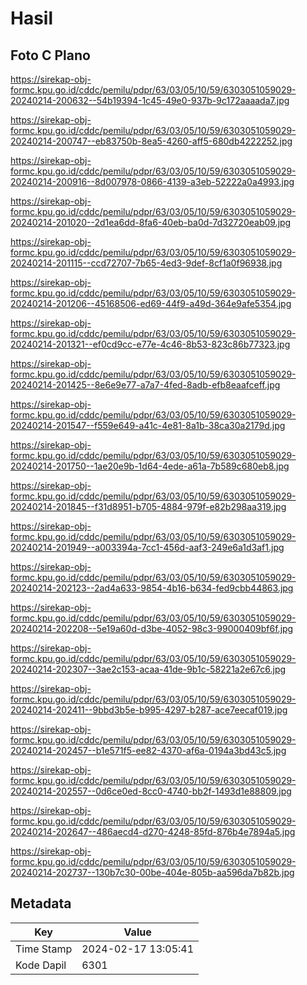# Hasil

## Foto C Plano

https://sirekap-obj-formc.kpu.go.id/cddc/pemilu/pdpr/63/03/05/10/59/6303051059029-20240214-200632--54b19394-1c45-49e0-937b-9c172aaaada7.jpg

https://sirekap-obj-formc.kpu.go.id/cddc/pemilu/pdpr/63/03/05/10/59/6303051059029-20240214-200747--eb83750b-8ea5-4260-aff5-680db4222252.jpg

https://sirekap-obj-formc.kpu.go.id/cddc/pemilu/pdpr/63/03/05/10/59/6303051059029-20240214-200916--8d007978-0866-4139-a3eb-52222a0a4993.jpg

https://sirekap-obj-formc.kpu.go.id/cddc/pemilu/pdpr/63/03/05/10/59/6303051059029-20240214-201020--2d1ea6dd-8fa6-40eb-ba0d-7d32720eab09.jpg

https://sirekap-obj-formc.kpu.go.id/cddc/pemilu/pdpr/63/03/05/10/59/6303051059029-20240214-201115--ccd72707-7b65-4ed3-9def-8cf1a0f96938.jpg

https://sirekap-obj-formc.kpu.go.id/cddc/pemilu/pdpr/63/03/05/10/59/6303051059029-20240214-201206--45168506-ed69-44f9-a49d-364e9afe5354.jpg

https://sirekap-obj-formc.kpu.go.id/cddc/pemilu/pdpr/63/03/05/10/59/6303051059029-20240214-201321--ef0cd9cc-e77e-4c46-8b53-823c86b77323.jpg

https://sirekap-obj-formc.kpu.go.id/cddc/pemilu/pdpr/63/03/05/10/59/6303051059029-20240214-201425--8e6e9e77-a7a7-4fed-8adb-efb8eaafceff.jpg

https://sirekap-obj-formc.kpu.go.id/cddc/pemilu/pdpr/63/03/05/10/59/6303051059029-20240214-201547--f559e649-a41c-4e81-8a1b-38ca30a2179d.jpg

https://sirekap-obj-formc.kpu.go.id/cddc/pemilu/pdpr/63/03/05/10/59/6303051059029-20240214-201750--1ae20e9b-1d64-4ede-a61a-7b589c680eb8.jpg

https://sirekap-obj-formc.kpu.go.id/cddc/pemilu/pdpr/63/03/05/10/59/6303051059029-20240214-201845--f31d8951-b705-4884-979f-e82b298aa319.jpg

https://sirekap-obj-formc.kpu.go.id/cddc/pemilu/pdpr/63/03/05/10/59/6303051059029-20240214-201949--a003394a-7cc1-456d-aaf3-249e6a1d3af1.jpg

https://sirekap-obj-formc.kpu.go.id/cddc/pemilu/pdpr/63/03/05/10/59/6303051059029-20240214-202123--2ad4a633-9854-4b16-b634-fed9cbb44863.jpg

https://sirekap-obj-formc.kpu.go.id/cddc/pemilu/pdpr/63/03/05/10/59/6303051059029-20240214-202208--5e19a60d-d3be-4052-98c3-99000409bf6f.jpg

https://sirekap-obj-formc.kpu.go.id/cddc/pemilu/pdpr/63/03/05/10/59/6303051059029-20240214-202307--3ae2c153-acaa-41de-9b1c-58221a2e67c6.jpg

https://sirekap-obj-formc.kpu.go.id/cddc/pemilu/pdpr/63/03/05/10/59/6303051059029-20240214-202411--9bbd3b5e-b995-4297-b287-ace7eecaf019.jpg

https://sirekap-obj-formc.kpu.go.id/cddc/pemilu/pdpr/63/03/05/10/59/6303051059029-20240214-202457--b1e571f5-ee82-4370-af6a-0194a3bd43c5.jpg

https://sirekap-obj-formc.kpu.go.id/cddc/pemilu/pdpr/63/03/05/10/59/6303051059029-20240214-202557--0d6ce0ed-8cc0-4740-bb2f-1493d1e88809.jpg

https://sirekap-obj-formc.kpu.go.id/cddc/pemilu/pdpr/63/03/05/10/59/6303051059029-20240214-202647--486aecd4-d270-4248-85fd-876b4e7894a5.jpg

https://sirekap-obj-formc.kpu.go.id/cddc/pemilu/pdpr/63/03/05/10/59/6303051059029-20240214-202737--130b7c30-00be-404e-805b-aa596da7b82b.jpg


## Metadata

| Key        | Value               |
| ---------- | ------------------- |
| Time Stamp | 2024-02-17 13:05:41 |
| Kode Dapil | 6301                |



